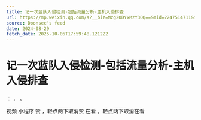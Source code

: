 ```yaml
---
title: 记一次蓝队入侵检测-包括流量分析-主机入侵排查
url: https://mp.weixin.qq.com/s?__biz=Mzg2ODYxMzY3OQ==&mid=2247514711&idx=1&sn=dd915586760750ee1024998ecbb9bc05
source: Doonsec's feed
date: 2024-08-29
fetch_date: 2025-10-06T17:59:48.121222
---
```


# 记一次蓝队入侵检测-包括流量分析-主机入侵排查

：
，
。

视频
小程序
赞
，轻点两下取消赞
在看
，轻点两下取消在看